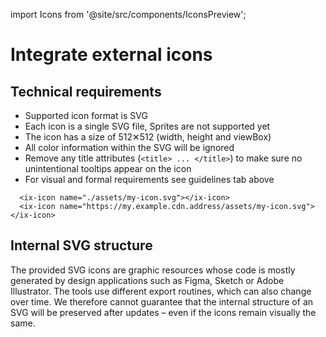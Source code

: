 import Icons from '@site/src/components/IconsPreview';

# Integrate external icons

## Technical requirements

- Supported icon format is SVG
- Each icon is a single SVG file, Sprites are not supported yet
- The icon has a size of 512✕512 (width, height and viewBox)
- All color information within the SVG will be ignored
- Remove any title attributes (`<title> ... </title>`) to make sure no unintentional tooltips appear on the icon
- For visual and formal requirements see guidelines tab above

```tsx
  <ix-icon name="./assets/my-icon.svg"></ix-icon>
  <ix-icon name="https://my.example.cdn.address/assets/my-icon.svg"></ix-icon>
```

## Internal SVG structure

The provided SVG icons are graphic resources whose code is mostly generated by design applications such as Figma, Sketch or Adobe Illustrator. The tools use different export routines, which can also change over time. We therefore cannot guarantee that the internal structure of an SVG will be preserved after updates – even if the icons remain visually the same.
